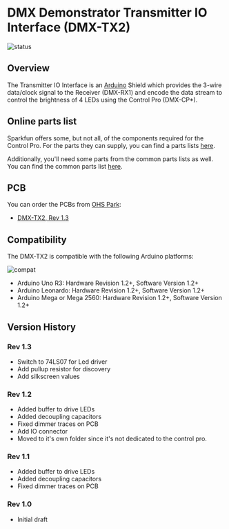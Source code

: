 # DMX Demonstrator Transmitter IO Interface (DMX-TX2)

![status](https://img.shields.io/badge/status-verified-brightgreen)

## Overview

The Transmitter IO Interface is an [Arduino](https://www.arduino.cc/) Shield which provides the 3-wire data/clock signal to the Receiver (DMX-RX1) and encode the data stream to control the brightness of 4 LEDs using the Control Pro (DMX-CP*).

## Online parts list

Sparkfun offers some, but not all, of the components required for the Control Pro. For the parts they can supply, you can find a parts lists [here](https://www.sparkfun.com/wish_lists/160543).

Additionally, you'll need some parts from the common parts lists as well. You can find the common parts list [here](https://www.sparkfun.com/wish_lists/160406).

## PCB

You can order the PCBs from [OHS Park](https://oshpark.com/):

- [DMX-TX2, Rev 1.3](https://oshpark.com/shared_projects/mKdzHGgN)

## Compatibility

 The DMX-TX2 is compatible with the following Arduino platforms:

![compat](https://img.shields.io/badge/compat-verified-brightgreen)

- Arduino Uno R3: Hardware Revision 1.2+, Software Version 1.2+
- Arduino Leonardo: Hardware Revision 1.2+, Software Version 1.2+
- Arduino Mega or Mega 2560: Hardware Revision 1.2+, Software Version 1.2+

## Version History

### Rev 1.3

- Switch to 74LS07 for Led driver
- Add pullup resistor for discovery
- Add silkscreen values

### Rev 1.2

- Added buffer to drive LEDs
- Added decoupling capacitors
- Fixed dimmer traces on PCB
- Add IO connector
- Moved to it's own folder since it's not dedicated to the control pro.

### Rev 1.1

- Added buffer to drive LEDs
- Added decoupling capacitors
- Fixed dimmer traces on PCB

### Rev 1.0

- Initial draft
